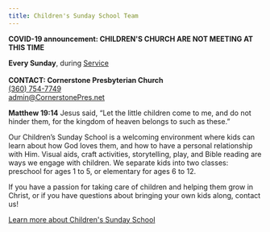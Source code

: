 ```yaml
---
title: Children's Sunday School Team
---
```

**COVID-19 announcement: CHILDREN'S CHURCH ARE NOT MEETING AT THIS TIME**

**Every Sunday**, during [Service](about.html#service-details)\
\
**CONTACT: Cornerstone Presbyterian Church**\
[(360) 754-7749](tel:360-754-7749)\
[admin@CornerstonePres.net](mailto:admin@cornerstonepres.net)

**Matthew 19:14** Jesus said, “Let the little children come to me, and do not hinder them, for the kingdom of heaven belongs to such as these.”

Our Children’s Sunday School is a welcoming environment where kids can learn about how God loves them, and how to have a personal relationship with Him. Visual aids, craft activities, storytelling, play, and Bible reading are ways we engage with children. We separate kids into two classes: preschool for ages 1 to 5, or elementary for ages 6 to 12.

If you have a passion for taking care of children and helping them grow in Christ, or if you have questions about bringing your own kids along, contact us!

[Learn more about Children's Sunday School](youth.html#childrens-sunday-school)